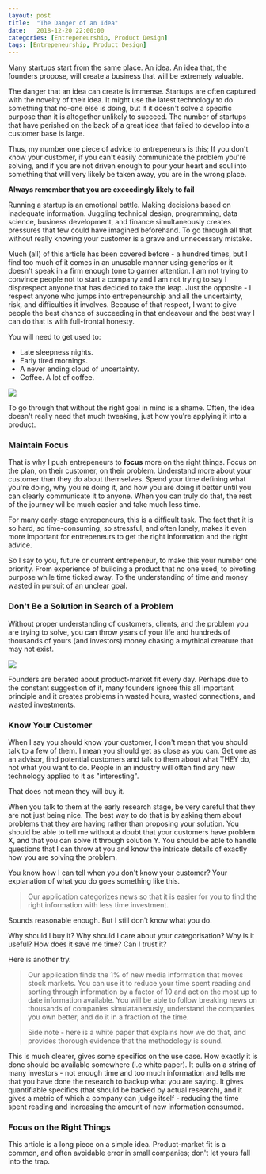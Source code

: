 ```yaml
---
layout: post
title:  "The Danger of an Idea"
date:   2018-12-20 22:00:00
categories: [Entrepeneurship, Product Design]
tags: [Entrepeneurship, Product Design]
---
```

Many startups start from the same place. An idea. An idea that, the founders propose, will create a business that will be extremely valuable.

The danger that an idea can create is immense. Startups are often captured with the novelty of their idea. It might use the latest technology to do something that no-one else is doing, but if it doesn't solve a specific purpose than it is altogether unlikely to succeed. The number of startups that have perished on the back of a great idea that failed to develop into a customer base is large.

Thus, my number one piece of advice to entrepeneurs is this; If you don't know your customer, if you can't easily communicate the problem you're solving, and if you are not driven enough to pour your heart and soul into something that will very likely be taken away, you are in the wrong place.

<strong>Always remember that you are exceedingly likely to fail</strong>

Running a startup is an emotional battle. Making decisions based on inadequate information. Juggling technical design, programming, data science, business development, and finance simultaneously creates pressures that few could have imagined beforehand. To go through all that without really knowing your customer is a grave and unnecessary mistake.

Much (all) of this article has been covered before - a hundred times, but I find too much of it comes in an unusable manner using generics or it doesn't speak in a firm enough tone to garner attention. I am not trying to convince people not to start a company and I am not trying to say I disprespect anyone that has decided to take the leap. Just the opposite -  I respect anyone who jumps into entrepeneurship and all the uncertainty, risk, and difficulties it involves. Because of that respect, I want to give people the best chance of succeeding in that endeavour and the best way I can do that is with full-frontal honesty.

You will need to get used to:

- Late sleepness nights.
- Early tired mornings.
- A never ending cloud of uncertainty.
- Coffee. A lot of coffee.

![
](https://images.unsplash.com/photo-1442411210769-b95c4632195e?ixlib=rb-1.2.1&ixid=eyJhcHBfaWQiOjEyMDd9&auto=format&fit=crop&w=1350&q=80)

To go through that without the right goal in mind is a shame. Often, the idea doesn't really need that much tweaking, just how you're applying it into a product.

### Maintain Focus
That is why I push entrepeneurs to **focus** more on the right things. Focus on the plan, on their customer, on their problem. Understand more about your customer than they do about themselves. Spend your time defining what you're doing, why you're doing it, and how you are doing it better until you can clearly communicate it to anyone. When you can truly do that, the rest of the journey wil be much easier and take much less time.

For many early-stage entrepeneurs, this is a difficult task. The fact that it is so hard, so time-consuming, so stressful, and often lonely, makes it even more important for entrepeneurs to get the right information and the right advice.

So I say to you, future or current entrepeneur, to make this your number one priority. From experience of building a product that no one used, to pivoting purpose while time ticked away. To the understanding of time and money wasted in pursuit of an unclear goal.

### Don't Be a Solution in Search of a Problem
Without proper understanding of customers, clients, and the problem you are trying to solve, you can throw years of your life and hundreds of thousands of yours (and investors) money chasing a mythical creature that may not exist.

![](https://images.unsplash.com/photo-1491899266767-3c25337d78b5?ixlib=rb-1.2.1&ixid=eyJhcHBfaWQiOjEyMDd9&auto=format&fit=crop&w=1000&q=80)

Founders are berated about product-market fit every day. Perhaps due to the constant suggestion of it, many founders ignore this all important principle and it creates problems in wasted hours, wasted connections, and wasted investments.

###  Know Your Customer
When I say you should know your customer, I don't mean that you should talk to a few of them. I mean you should get as close as you can. Get one as an advisor, find potential customers and talk to them about what THEY do, not what you want to do. People in an industry will often find any new technology applied to it as "interesting".

That does not mean they will buy it.

When you talk to them at the early research stage, be very careful that they are not just being nice. The best way to do that is by asking them about problems that they are having rather than proposing your solution. You should be able to tell me without a doubt that your customers have problem X, and that you can solve it through solution Y. You should be able to handle questions that I can throw at you and know the intricate details of exactly how you are solving the problem.

You know how I can tell when you don't know your customer? Your explanation of what you do goes something like this.

> Our application categorizes news so that it is easier for you to find the right information with less time investment.

Sounds reasonable enough. But I still don't know what you do.

Why should I buy it?
Why should I care about your categorisation?
Why is it useful? How does it save me time?
Can I trust it?

Here is another try.

> Our application finds the 1% of new media information that moves stock markets. You can use it to reduce your time spent reading and sorting through information by a factor of 10 and act on the most up to date information available. You will be able to follow breaking news on thousands of companies simulataneously, understand the companies you own better, and do it in a fraction of the time.
>
>Side note - here is a white paper that explains how we do that, and provides thorough evidence that the methodology is sound.

This is much clearer, gives some specifics on the use case. How exactly it is done should be available somewhere (i.e white paper). It pulls on a string of many investors - not enough time and too much information and tells me that you have done the research to backup what you are saying. It gives quantifiable specifics (that should be backed by actual research), and it gives a metric of which a company can judge itself - reducing the time spent reading and increasing the amount of new information consumed.

### Focus on the Right Things
This article is a long piece on a simple idea. Product-market fit is a common, and often avoidable error in small companies; don't let yours fall into the trap.
